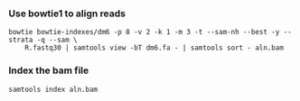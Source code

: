 ### Use bowtie1 to align reads

```
bowtie bowtie-indexes/dm6 -p 8 -v 2 -k 1 -m 3 -t --sam-nh --best -y --strata -q --sam \
    R.fastq30 | samtools view -bT dm6.fa - | samtools sort - aln.bam
```

### Index the bam file

```
samtools index aln.bam
```
